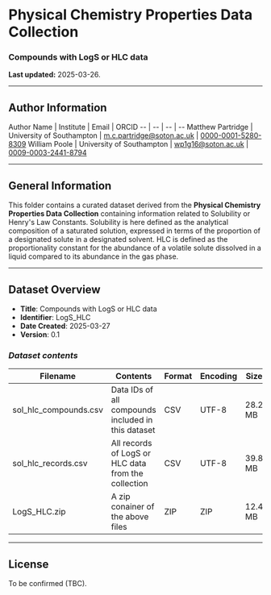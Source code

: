 # **Physical Chemistry Properties Data Collection**
### **Compounds with LogS or HLC data**

**Last updated:** 2025-03-26.  

---

## **Author Information**

<meta charset="utf-8"><b style="font-weight:normal;" id="psdi-table"><div dir="ltr" style="margin-left:0pt;" align="left">
Author Name | Institute | Email | ORCID 
-- | -- | -- | --
Matthew Partridge | University of Southampton | m.c.partridge@soton.ac.uk | [0000-0001-5280-8309](https://orcid.org/0000-0001-5280-8309)
William Poole | University of Southampton | wp1g16@soton.ac.uk | [0009-0003-2441-8794](https://orcid.org/0009-0003-2441-8794)
</div></b>

---

## **General Information**

This folder contains a curated dataset derived from the **Physical Chemistry Properties Data Collection** containing information related to Solubility or Henry's Law Constants. Solubility is here defined as the analytical composition of a saturated solution, expressed in terms of the proportion of a designated solute in a designated solvent. HLC is defined as the proportionality constant for the abundance of a volatile solute dissolved in a liquid compared to its abundance in the gas phase.

---

## **Dataset Overview**

- **Title**: Compounds with LogS or HLC data
- **Identifier**: LogS_HLC
- **Date Created**: 2025-03-27
- **Version**: 0.1

### *Dataset contents*

| Filename              | Contents                                            | Format | Encoding | Size    |
|-----------------------|-----------------------------------------------------|--------|----------|---------|
| sol_hlc_compounds.csv | Data IDs of all compounds included in this dataset  | CSV    | UTF-8    | 28.2 MB |
| sol_hlc_records.csv   | All records of LogS or HLC data from the collection | CSV    | UTF-8    | 39.8 MB 
| LogS_HLC.zip          | A zip conainer of the above files                   | ZIP    | ZIP      | 12.4 MB |

---

## **License**

To be confirmed (TBC).
